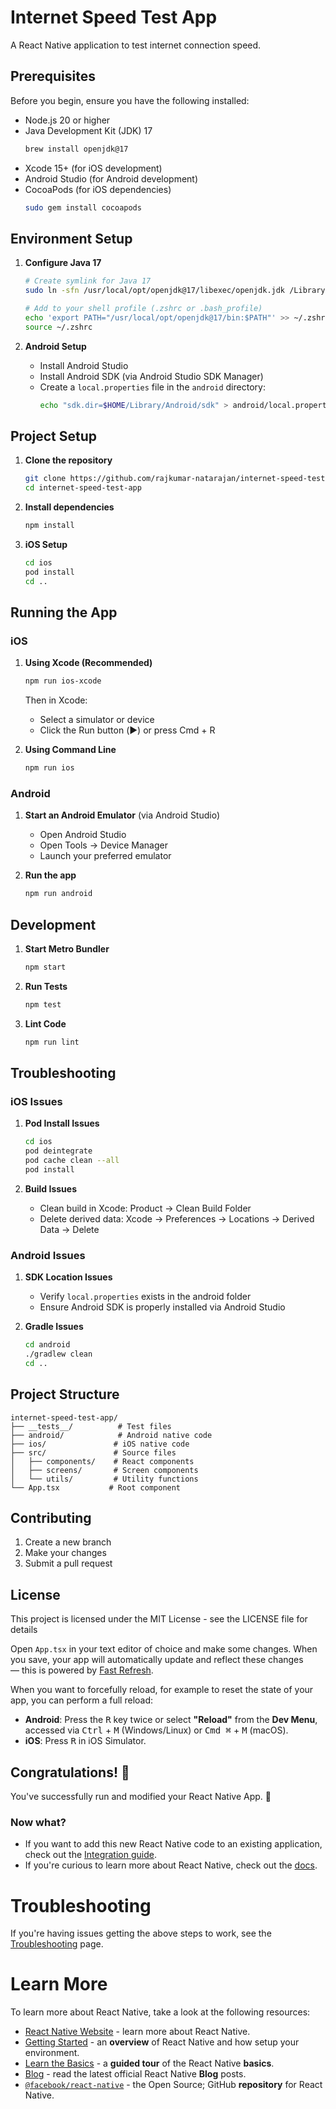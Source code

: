 # Internet Speed Test App

A React Native application to test internet connection speed.

## Prerequisites

Before you begin, ensure you have the following installed:

- Node.js 20 or higher
- Java Development Kit (JDK) 17
  ```bash
  brew install openjdk@17
  ```
- Xcode 15+ (for iOS development)
- Android Studio (for Android development)
- CocoaPods (for iOS dependencies)
  ```bash
  sudo gem install cocoapods
  ```

## Environment Setup

1. **Configure Java 17**
   ```bash
   # Create symlink for Java 17
   sudo ln -sfn /usr/local/opt/openjdk@17/libexec/openjdk.jdk /Library/Java/JavaVirtualMachines/openjdk-17.jdk

   # Add to your shell profile (.zshrc or .bash_profile)
   echo 'export PATH="/usr/local/opt/openjdk@17/bin:$PATH"' >> ~/.zshrc
   source ~/.zshrc
   ```

2. **Android Setup**
   - Install Android Studio
   - Install Android SDK (via Android Studio SDK Manager)
   - Create a `local.properties` file in the `android` directory:
     ```bash
     echo "sdk.dir=$HOME/Library/Android/sdk" > android/local.properties
     ```

## Project Setup

1. **Clone the repository**
   ```bash
   git clone https://github.com/rajkumar-natarajan/internet-speed-test-app.git
   cd internet-speed-test-app
   ```

2. **Install dependencies**
   ```bash
   npm install
   ```

3. **iOS Setup**
   ```bash
   cd ios
   pod install
   cd ..
   ```

## Running the App

### iOS

1. **Using Xcode (Recommended)**
   ```bash
   npm run ios-xcode
   ```
   Then in Xcode:
   - Select a simulator or device
   - Click the Run button (▶️) or press Cmd + R

2. **Using Command Line**
   ```bash
   npm run ios
   ```

### Android

1. **Start an Android Emulator** (via Android Studio)
   - Open Android Studio
   - Open Tools -> Device Manager
   - Launch your preferred emulator

2. **Run the app**
   ```bash
   npm run android
   ```

## Development

1. **Start Metro Bundler**
   ```bash
   npm start
   ```

2. **Run Tests**
   ```bash
   npm test
   ```

3. **Lint Code**
   ```bash
   npm run lint
   ```

## Troubleshooting

### iOS Issues

1. **Pod Install Issues**
   ```bash
   cd ios
   pod deintegrate
   pod cache clean --all
   pod install
   ```

2. **Build Issues**
   - Clean build in Xcode: Product -> Clean Build Folder
   - Delete derived data: Xcode -> Preferences -> Locations -> Derived Data -> Delete

### Android Issues

1. **SDK Location Issues**
   - Verify `local.properties` exists in the android folder
   - Ensure Android SDK is properly installed via Android Studio

2. **Gradle Issues**
   ```bash
   cd android
   ./gradlew clean
   cd ..
   ```

## Project Structure

```
internet-speed-test-app/
├── __tests__/          # Test files
├── android/            # Android native code
├── ios/               # iOS native code
├── src/               # Source files
│   ├── components/    # React components
│   ├── screens/       # Screen components
│   └── utils/         # Utility functions
└── App.tsx           # Root component
```

## Contributing

1. Create a new branch
2. Make your changes
3. Submit a pull request

## License

This project is licensed under the MIT License - see the LICENSE file for details

Open `App.tsx` in your text editor of choice and make some changes. When you save, your app will automatically update and reflect these changes — this is powered by [Fast Refresh](https://reactnative.dev/docs/fast-refresh).

When you want to forcefully reload, for example to reset the state of your app, you can perform a full reload:

- **Android**: Press the <kbd>R</kbd> key twice or select **"Reload"** from the **Dev Menu**, accessed via <kbd>Ctrl</kbd> + <kbd>M</kbd> (Windows/Linux) or <kbd>Cmd ⌘</kbd> + <kbd>M</kbd> (macOS).
- **iOS**: Press <kbd>R</kbd> in iOS Simulator.

## Congratulations! :tada:

You've successfully run and modified your React Native App. :partying_face:

### Now what?

- If you want to add this new React Native code to an existing application, check out the [Integration guide](https://reactnative.dev/docs/integration-with-existing-apps).
- If you're curious to learn more about React Native, check out the [docs](https://reactnative.dev/docs/getting-started).

# Troubleshooting

If you're having issues getting the above steps to work, see the [Troubleshooting](https://reactnative.dev/docs/troubleshooting) page.

# Learn More

To learn more about React Native, take a look at the following resources:

- [React Native Website](https://reactnative.dev) - learn more about React Native.
- [Getting Started](https://reactnative.dev/docs/environment-setup) - an **overview** of React Native and how setup your environment.
- [Learn the Basics](https://reactnative.dev/docs/getting-started) - a **guided tour** of the React Native **basics**.
- [Blog](https://reactnative.dev/blog) - read the latest official React Native **Blog** posts.
- [`@facebook/react-native`](https://github.com/facebook/react-native) - the Open Source; GitHub **repository** for React Native.
